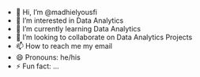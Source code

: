 - 👋 Hi, I’m @madhielyousfi
- 👀 I’m interested in Data Analytics
- 🌱 I’m currently learning Data Analytics
- 💞️ I’m looking to collaborate on Data Analytics Projects
- 📫 How to reach me my email
- 😄 Pronouns: he/his
- ⚡ Fun fact: ...

<!---
madhielyousfi/madhielyousfi is a ✨ special ✨ repository because its `README.md` (this file) appears on your GitHub profile.
You can click the Preview link to take a look at your changes.
--->
